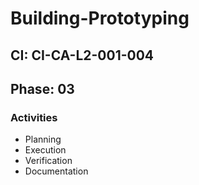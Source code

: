# Building-Prototyping

## CI: CI-CA-L2-001-004
## Phase: 03

### Activities
- Planning
- Execution
- Verification
- Documentation
